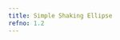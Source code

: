 ```yaml
---
title: Simple Shaking Ellipse
refno: 1.2
---
```


<script>
function setup(){

}

function draw(){
  ellipse(50 + random(-5,5),50 + random(-5,5),20,20);
}
</script>
